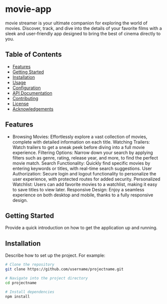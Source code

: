 # movie-app
movie streamer is your ultimate companion for exploring the world of movies. Discover, track, and dive into the details of your favorite films with a sleek and user-friendly app designed to bring the best of cinema directly to you.



## Table of Contents
- [Features](#features)
- [Getting Started](#getting-started)
- [Installation](#installation)
- [Usage](#usage)
- [Configuration](#configuration)
- [API Documentation](#api-documentation)
- [Contributing](#contributing)
- [License](#license)
- [Acknowledgements](#acknowledgements)

## Features
* Browsing Movies: Effortlessly explore a vast collection of movies, complete with detailed information on each title.
Watching Trailers: Watch trailers to get a sneak peek before diving into a full movie experience.
Filtering Options: Narrow down your search by applying filters such as genre, rating, release year, and more, to find the perfect movie match.
Search Functionality: Quickly find specific movies by entering keywords or titles, with real-time search suggestions.
User Authorization: Secure login and logout functionality to personalize the user experience, with protected routes for added security.
Personalized Watchlist: Users can add favorite movies to a watchlist, making it easy to save titles to view later.
Responsive Design: Enjoy a seamless experience on both desktop and mobile, thanks to a fully responsive design.

## Getting Started
Provide a quick introduction on how to get the application up and running.

## Installation
Describe how to set up the project. For example:

```bash
# Clone the repository
git clone https://github.com/username/projectname.git

# Navigate into the project directory
cd projectname

# Install dependencies
npm install

